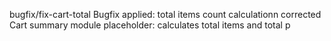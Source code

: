 bugfix/fix-cart-total
Bugfix applied: total items count calculationn corrected
Cart summary module placeholder: calculates total items and total p
